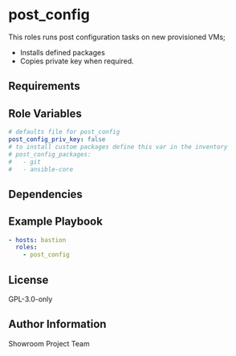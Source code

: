 post_config
=========

This roles runs post configuration tasks on new provisioned VMs;
- Installs defined packages
- Copies private key when required.

Requirements
------------


Role Variables
--------------

```yaml
# defaults file for post_config
post_config_priv_key: false
# to install custom packages define this var in the inventory
# post_config_packages:
#   - git
#   - ansible-core
```

Dependencies
------------


Example Playbook
----------------

```yaml
- hosts: bastion
  roles:
    - post_config
```

License
-------

GPL-3.0-only

Author Information
------------------

Showroom Project Team
